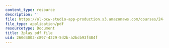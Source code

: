 ```yaml
---
content_type: resource
description: ''
file: https://ol-ocw-studio-app-production.s3.amazonaws.com/courses/24-908-creole-languages-and-caribbean-identities-spring-2017/260d4002c89742295d2ba2bcb93f484f_xCpg54xUzLE.pdf
file_type: application/pdf
resourcetype: Document
title: 3play pdf file
uid: 260d4002-c897-4229-5d2b-a2bcb93f484f
---
```

